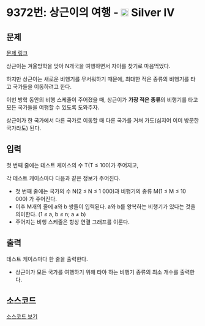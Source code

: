 # 9372번: 상근이의 여행 - <img src="https://static.solved.ac/tier_small/7.svg" style="height:20px" /> Silver IV

<!-- performance -->

<!-- 문제 제출 후 깃허브에 푸시를 했을 때 제출한 코드의 성능이 입력될 공간입니다.-->

<!-- end -->

## 문제

[문제 링크](https://boj.kr/9372)

<p>상근이는 겨울방학을 맞아 N개국을 여행하면서&nbsp;자아를 찾기로 마음먹었다.&nbsp;</p>

<p>하지만 상근이는 새로운 비행기를 무서워하기 때문에, 최대한 적은 종류의 비행기를 타고 국가들을 이동하려고 한다.</p>

<p>이번 방학 동안의 비행 스케줄이 주어졌을 때, 상근이가 <strong>가장 적은 종류</strong>의 비행기를 타고 모든 국가들을&nbsp;여행할 수 있도록 도와주자.</p>

<p>상근이가&nbsp;한 국가에서 다른 국가로 이동할 때 다른 국가를 거쳐 가도(심지어 이미 방문한 국가라도) 된다.</p>

## 입력

<p>첫 번째 줄에는 테스트 케이스의 수 T(T&nbsp;≤&nbsp;100)가 주어지고,</p>

<p>각 테스트 케이스마다 다음과 같은 정보가 주어진다.</p>

<ul>
<li>첫 번째 줄에는 국가의 수 N(2 ≤ N ≤ 1 000)과 비행기의 종류 M(1 ≤ M ≤ 10 000) 가 주어진다.</li>
<li>이후 M개의 줄에 a와 b 쌍들이 입력된다. a와 b를 왕복하는 비행기가 있다는 것을 의미한다.&nbsp;(1 ≤ a, b ≤ n; a ≠ b)&nbsp;</li>
<li>주어지는 비행 스케줄은 항상 연결 그래프를 이룬다.</li>
</ul>

## 출력

<p>테스트 케이스마다 한 줄을 출력한다.</p>

<ul>
<li>상근이가 모든 국가를 여행하기 위해 타야 하는 비행기 종류의 최소 개수를 출력한다.</li>
</ul>

## 소스코드

[소스코드 보기](상근이의%20여행.py)